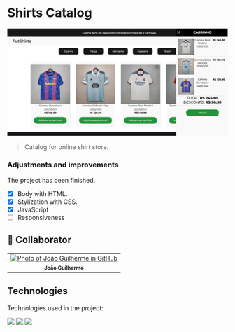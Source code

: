 # Shirts Catalog 

<!---Esses são exemplos. Veja https://shields.io para outras pessoas ou para personalizar este conjunto de escudos. Você pode querer incluir dependências, status do projeto e informações de licença aqui--->

<img src="./imagens/catalog-with-cart-shopping.png" alt="Header of Catalog">


>  Catalog for online shirt store.
### Adjustments and improvements


The project has been finished.

- [x] Body with HTML.
- [x] Stylization with CSS.
- [x] JavaScript
- [ ] Responsiveness

## 🤝 Collaborator

<table>
  <tr>
    <td align="center">
      <a href="#">
        <img src="./imagens/gui.jpg" width="100px;" alt="Photo of João Guilherme in GitHub"/><br>
        <sub>
          <b>João Guilherme</b>
        </sub>
      </a>
    </td>
  </tr>
</table>

## Technologies
Technologies used in the project:

<img src="https://img.shields.io/badge/HTML-239120?style=for-the-badge&logo=html5&logoColor=white" />
<img src="https://img.shields.io/badge/CSS3-1572B6?style=for-the-badge&logo=css3&logoColor=white" />
<img src="https://img.shields.io/badge/JavaScript-F7DF1E?style=for-the-badge&logo=javascript&logoColor=black" />